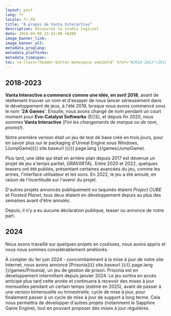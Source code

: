 ```yaml
---
layout: post
lang: fr
locale: fr_FR
title: "À propos de Vanta Interactive"
description: Découvrez le studio logiciel
date: 2024-04-08 23:42:00 +0200
image_banner_link:
image_banner_alt:
metadata_proglang:
metadata_platforms:
metadata_timespan:
toc: <a class="header-button monospace semibold" href="#2018-2023">2018-2023</a><br><a class="header-button monospace semibold" href="#2024">2024</a>
---
```


## 2018-2023
**Vanta Interactive a commencé comme une idée, en avril 2018**, avant de réellement trouver un nom et d'essayer de nous lancer sérieusement dans le développement de jeux, à l'été 2019, lorsque nous avons commencé sous le nom '**2A Games**'. Ensuite, nous avons changé de nom pendant un court moment pour **Evo-Catalyst Softworks** (ECS), et depuis fin 2020, nous sommes **Vanta Interactive** (*Fini les changements de marque ou de nom, promis!*).

Notre première version était un jeu de test de base créé en trois jours, pour en savoir plus sur le packaging d'Unreal Engine sous Windows, [JumpGame]({{ site.baseurl }}/{{ page.lang }}/games/JumpGame).

Plus tard, une idée qui était en arrière-plan depuis 2017 est devenue un projet de jeu à temps partiel, *GRAV0RTAL*. Entre 2020 et 2022, quelques teasers ont été publiés, présentant certaines avancées du jeu, comme les armes, l'interface utilisateur et les sons. En 2022, le jeu a été annulé, en raison de l'incertitude sur l'avenir du projet.

D'autres projets annoncés publiquement ou taquinés étaient *Project CUBE* et *Frosted Planet*, tous deux étaient en développement depuis au plus des semaines avant d'être annulés.

Depuis, il n’y a eu aucune déclaration publique, teaser ou annonce de notre part.

## 2024
Nous avons travaillé sur quelques projets en coulisses, nous avons appris et nous nous sommes considérablement améliorés.

À compter du 1er juin 2024 - concomitamment à la mise à jour de notre site Internet, nous avons annoncé [Prisonia]({{ site.baseurl }}/{{ page.lang }}/games/Prisonia), un jeu de gestion de prison. Prisonia est en développement intermittent depuis janvier 2024. Le jeu sortira en accès anticipé plus tard cette année et continuera à recevoir des mises à jour mensuelles pendant un certain temps (estimé en 2025), avant de passer à une version bimensuelle ou trimestrielle. cycle de mise à jour, pour finalement passer à un cycle de mise à jour de support à long terme. Cela nous permettra de développer d'autres projets (notamment le Sapphire Game Engine), tout en pouvant proposer des mises à jour régulières.
